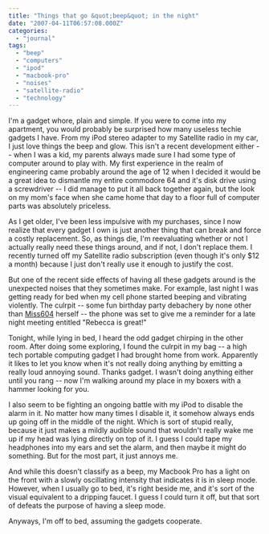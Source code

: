 ```yaml
---
title: "Things that go &quot;beep&quot; in the night"
date: "2007-04-11T06:57:08.000Z"
categories: 
  - "journal"
tags: 
  - "beep"
  - "computers"
  - "ipod"
  - "macbook-pro"
  - "noises"
  - "satellite-radio"
  - "technology"
---
```


I'm a gadget whore, plain and simple. If you were to come into my apartment, you would probably be surprised how many useless techie gadgets I have. From my iPod stereo adapter to my Satellite radio in my car, I just love things the beep and glow. This isn't a recent development either -- when I was a kid, my parents always made sure I had some type of computer around to play with. My first experience in the realm of engineering came probably around the age of 12 when I decided it would be a great idea to dismantle my entire commodore 64 and it's disk drive using a screwdriver -- I did manage to put it all back together again, but the look on my mom's face when she came home that day to a floor full of computer parts was absolutely priceless.

As I get older, I've been less impulsive with my purchases, since I now realize that every gadget I own is just another thing that can break and force a costly replacement. So, as things die, I'm reevaluating whether or not I actually really need these things around, and if not, I don't replace them. I recently turned off my Satellite radio subscription (even though it's only $12 a month) because I just don't really use it enough to justify the cost.

But one of the recent side effects of having all these gadgets around is the unexpected noises that they sometimes make. For example, last night I was getting ready for bed when my cell phone started beeping and vibrating violently. The culrpit -- some fun birthday party debachery by none other than [Miss604](http://www.miss604.com) herself -- the phone was set to give me a reminder for a late night meeting entitled "Rebecca is great!"

Tonight, while lying in bed, I heard the odd gadget chirping in the other room. After doing some exploring, I found the culrpit in my bag -- a high tech portable computing gadget I had brought home from work. Apparently it likes to let you know when it's not really doing anything by emitting a really loud annoying sound. Thanks gadget. I wasn't doing anything either until you rang -- now I'm walking around my place in my boxers with a hammer looking for you.

I also seem to be fighting an ongoing battle with my iPod to disable the alarm in it. No matter how many times I disable it, it somehow always ends up going off in the middle of the night. Which is sort of stupid really, because it just makes a mildly audible sound that wouldn't really wake me up if my head was lying directly on top of it. I guess I could tape my headphones into my ears and set the alarm, and then maybe it might do something. But for the most part, it just annoys me.

And while this doesn't classify as a beep, my Macbook Pro has a light on the front with a slowly oscillating intensity that indicates it is in sleep mode. However, when I usually go to bed, it's right beside me, and it's sort of the visual equivalent to a dripping faucet. I guess I could turn it off, but that sort of defeats the purpose of having a sleep mode.

Anyways, I'm off to bed, assuming the gadgets cooperate.
